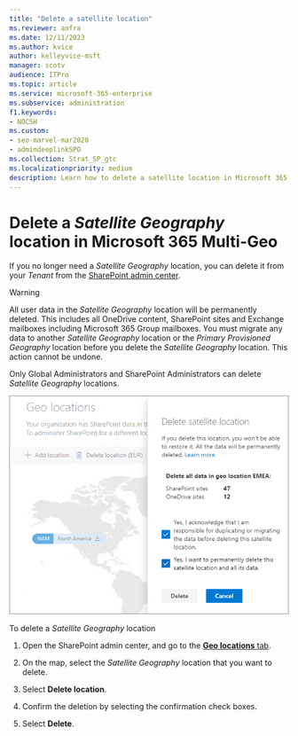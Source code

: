 ```yaml
---
title: "Delete a satellite location"
ms.reviewer: anfra
ms.date: 12/11/2023
ms.author: kvice
author: kelleyvice-msft
manager: scotv
audience: ITPro
ms.topic: article
ms.service: microsoft-365-enterprise
ms.subservice: administration
f1.keywords:
- NOCSH
ms.custom: 
- seo-marvel-mar2020
- admindeeplinkSPO
ms.collection: Strat_SP_gtc
ms.localizationpriority: medium
description: Learn how to delete a satellite location in Microsoft 365 Multi-Geo. When a satellite location is deleted, all user data is also permanently deleted.
---
```


# Delete a _Satellite Geography_ location in Microsoft 365 Multi-Geo

If you no longer need a _Satellite Geography_ location, you can delete it from your _Tenant_ from the <a href="https://go.microsoft.com/fwlink/?linkid=2185219" target="_blank">SharePoint admin center</a>.

> [!WARNING]
> All user data in the _Satellite Geography_ location will be permanently deleted. This includes all OneDrive content, SharePoint sites and Exchange mailboxes including Microsoft 365 Group mailboxes. You must migrate any data to another _Satellite Geography_ location or the _Primary Provisioned Geography_ location before you delete the _Satellite Geography_ location. This action cannot be undone.

Only Global Administrators and SharePoint Administrators can delete _Satellite Geography_ locations.

![Screenshot of multi-geo admin center showing delete geo location UI.](../media/multi-geo-delete-satellite-location.png)

To delete a _Satellite Geography_ location

1. Open the SharePoint admin center, and go to the <a href="https://go.microsoft.com/fwlink/?linkid=2185076" target="_blank">**Geo locations** tab</a>.

1. On the map, select the _Satellite Geography_ location that you want to delete.

1. Select **Delete location**.

1. Confirm the deletion by selecting the confirmation check boxes.

1. Select **Delete**.
